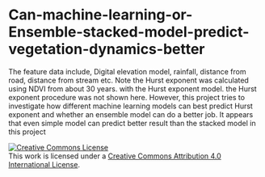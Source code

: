 # Can-machine-learning-or-Ensemble-stacked-model-predict-vegetation-dynamics-better
The feature data include, Digital elevation model, rainfall, distance from road, distance from stream etc. Note the Hurst exponent was calculated using NDVI from about 30 years. with the Hurst exponent model. the Hurst exponent procedure was not shown here. However, this project tries to investigate how different machine learning models can best predict Hurst exponent and whether an ensemble model can do a better job. It appears that even simple model can predict better result than the stacked model in this project



<a rel="license" href="http://creativecommons.org/licenses/by/4.0/"><img alt="Creative Commons License" style="border-width:0" src="https://i.creativecommons.org/l/by/4.0/88x31.png" /></a><br />This work is licensed under a <a rel="license" href="http://creativecommons.org/licenses/by/4.0/">Creative Commons Attribution 4.0 International License</a>.
